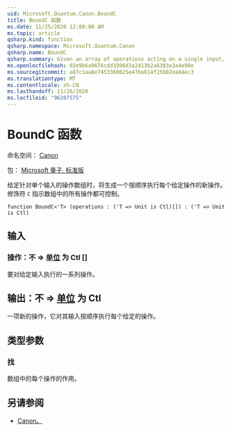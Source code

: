 ```yaml
---
uid: Microsoft.Quantum.Canon.BoundC
title: BoundC 函数
ms.date: 11/25/2020 12:00:00 AM
ms.topic: article
qsharp.kind: function
qsharp.namespace: Microsoft.Quantum.Canon
qsharp.name: BoundC
qsharp.summary: Given an array of operations acting on a single input, produces a new operation that performs each given operation in sequence. The modifier `C` indicates that all operations in the array are controllable.
ms.openlocfilehash: 02e9b6a9676cdd1996d3a2413b2a6383e3a4e90e
ms.sourcegitcommit: a87c1aa8e7453360025e47ba614f25b02ea84ec3
ms.translationtype: MT
ms.contentlocale: zh-CN
ms.lasthandoff: 11/26/2020
ms.locfileid: "96207575"
---
```

# <a name="boundc-function"></a>BoundC 函数

命名空间： [Canon](xref:Microsoft.Quantum.Canon)

包： [Microsoft 量子. 标准版](https://nuget.org/packages/Microsoft.Quantum.Standard)


给定针对单个输入的操作数组时，将生成一个按顺序执行每个给定操作的新操作。
修饰符 `C` 指示数组中的所有操作都可控制。

```qsharp
function BoundC<'T> (operations : ('T => Unit is Ctl)[]) : ('T => Unit is Ctl)
```


## <a name="input"></a>输入

### <a name="operations--t--unit--is-ctl"></a>操作：不 => [单位](xref:microsoft.quantum.lang-ref.unit)  为 Ctl []

要对给定输入执行的一系列操作。



## <a name="output--t--unit--is-ctl"></a>输出：不 => [单位](xref:microsoft.quantum.lang-ref.unit)  为 Ctl

一项新的操作，它对其输入按顺序执行每个给定的操作。

## <a name="type-parameters"></a>类型参数

### <a name="t"></a>找

数组中的每个操作的作用。

## <a name="see-also"></a>另请参阅

- [Canon。](xref:Microsoft.Quantum.Canon.Bound)